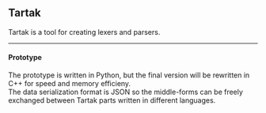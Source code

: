 ## Tartak

Tartak is a tool for creating lexers and parsers.

----

#### Prototype

The prototype is written in Python, but the final version will be rewritten in C++ for speed and
memory efficieny.  
The data serialization format is JSON so the middle-forms can be freely exchanged between Tartak parts
written in different languages.
